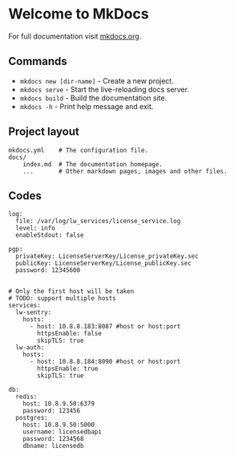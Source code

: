 # Welcome to MkDocs

For full documentation visit [mkdocs.org](https://www.mkdocs.org).

## Commands

* `mkdocs new [dir-name]` - Create a new project.
* `mkdocs serve` - Start the live-reloading docs server.
* `mkdocs build` - Build the documentation site.
* `mkdocs -h` - Print help message and exit.

## Project layout

    mkdocs.yml    # The configuration file.
    docs/
        index.md  # The documentation homepage.
        ...       # Other markdown pages, images and other files.

## Codes

```
log:
  file: /var/log/lw_services/license_service.log
  level: info
  enableStdout: false

pgp:
  privateKey: LicenseServerKey/License_privateKey.sec
  publicKey: LicenseServerKey/License_publicKey.sec
  password: 12345600


# Only the first host will be taken
# TODO: support multiple hosts
services:
  lw-sentry:
    hosts:
      - host: 10.8.8.183:8087 #host or host:port
        httpsEnable: false
        skipTLS: true
  lw-auth:
    hosts:
      - host: 10.8.8.184:8090 #host or host:port
        httpsEnable: true
        skipTLS: true

db:
  redis:
    host: 10.8.9.50:6379
    password: 123456
  postgres:
    host: 10.8.9.50:5000
    username: licensedbapi
    password: 1234568
    dbname: licensedb
```
